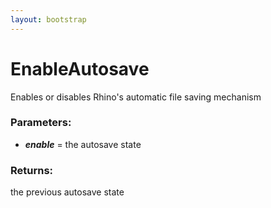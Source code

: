```yaml
---
layout: bootstrap
---
```


# EnableAutosave

Enables or disables Rhino's automatic file saving mechanism
        

### Parameters:

- ***enable*** = the autosave state
        

### Returns:


the previous autosave state
        
